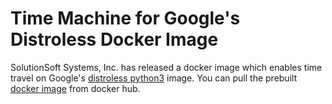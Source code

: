 #  Time Machine for Google's Distroless Docker Image

SolutionSoft Systems, Inc. has released a docker image which enables time travel on Google's 
[distroless python3](https://github.com/GoogleContainerTools/distroless/tree/master/experimental/python3) image.
You can pull the prebuilt [docker image](https://hub.docker.com/r/solutionsoft/timemachine-for-distroless) 
from docker hub.
